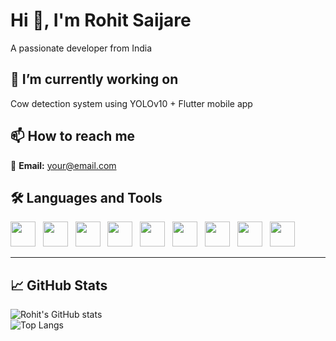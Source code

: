 # Hi 👋, I'm Rohit Saijare  
A passionate developer from India  

## 🔭 I’m currently working on  
Cow detection system using YOLOv10 + Flutter mobile app  
 
## 📫 How to reach me  
📩 **Email:** your@email.com  

## 🛠️ Languages and Tools

<img src="https://cdn.jsdelivr.net/gh/devicons/devicon/icons/html5/html5-original.svg" width="40"/> &nbsp;
<img src="https://cdn.jsdelivr.net/gh/devicons/devicon/icons/css3/css3-original.svg" width="40"/> &nbsp;
<img src="https://cdn.jsdelivr.net/gh/devicons/devicon/icons/javascript/javascript-original.svg" width="40"/> &nbsp;
<img src="https://cdn.jsdelivr.net/gh/devicons/devicon/icons/python/python-original.svg" width="40"/> &nbsp;
<img src="https://cdn.jsdelivr.net/gh/devicons/devicon/icons/firebase/firebase-plain.svg" width="40"/> &nbsp;
<img src="https://cdn.jsdelivr.net/gh/devicons/devicon/icons/flutter/flutter-original.svg" width="40"/> &nbsp;
<img src="https://cdn.jsdelivr.net/gh/devicons/devicon/icons/mysql/mysql-original.svg" width="40"/> &nbsp;
<img src="https://cdn.jsdelivr.net/gh/devicons/devicon/icons/git/git-original.svg" width="40"/> &nbsp;
<img src="https://cdn.jsdelivr.net/gh/devicons/devicon/icons/linux/linux-original.svg" width="40"/>




---

## 📈 GitHub Stats  
![Rohit's GitHub stats](https://github-readme-stats.vercel.app/api?username=yourusername&show_icons=true&theme=github_dark)  
![Top Langs](https://github-readme-stats.vercel.app/api/top-langs/?username=yourusername&layout=compact&theme=github_dark)
